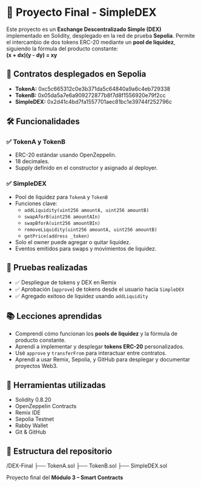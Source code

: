 # 🧪 Proyecto Final - SimpleDEX

Este proyecto es un **Exchange Descentralizado Simple (DEX)** implementado en Solidity, desplegado en la red de prueba **Sepolia**. Permite el intercambio de dos tokens ERC-20 mediante un **pool de liquidez**, siguiendo la fórmula del producto constante:  
**(x + dx)(y - dy) = xy**

## 🔗 Contratos desplegados en Sepolia

- **TokenA:** 0xc5c665312c0e3b371da5c64840a9a6c4eb729338
- **TokenB:** 0x05da5a7e6a909272877b8f7d8f1556920e79f2cc
- **SimpleDEX:** 0x2d41c4bd7fa1557701aec81bc1e39744f252796c

## 🛠️ Funcionalidades

### ✅ TokenA y TokenB
- ERC-20 estándar usando OpenZeppelin.
- 18 decimales.
- Supply definido en el constructor y asignado al deployer.

### ✅ SimpleDEX
- Pool de liquidez para `TokenA` y `TokenB`
- Funciones clave:
  - `addLiquidity(uint256 amountA, uint256 amountB)`
  - `swapAforB(uint256 amountAIn)`
  - `swapBforA(uint256 amountBIn)`
  - `removeLiquidity(uint256 amountA, uint256 amountB)`
  - `getPrice(address _token)`
- Solo el owner puede agregar o quitar liquidez.
- Eventos emitidos para swaps y movimientos de liquidez.

## 📸 Pruebas realizadas

- ✅ Despliegue de tokens y DEX en Remix
- ✅ Aprobación (`approve`) de tokens desde el usuario hacia `SimpleDEX`
- ✅ Agregado exitoso de liquidez usando `addLiquidity`

## 📚 Lecciones aprendidas

- Comprendí cómo funcionan los **pools de liquidez** y la fórmula de producto constante.
- Aprendí a implementar y desplegar **tokens ERC-20** personalizados.
- Usé `approve` y `transferFrom` para interactuar entre contratos.
- Aprendí a usar Remix, Sepolia, y GitHub para desplegar y documentar proyectos Web3.

## 🚀 Herramientas utilizadas

- Solidity 0.8.20
- OpenZeppelin Contracts
- Remix IDE
- Sepolia Testnet
- Rabby Wallet
- Git & GitHub

## 📁 Estructura del repositorio

/DEX-Final
├── TokenA.sol
├── TokenB.sol
├── SimpleDEX.sol

Proyecto final del **Módulo 3 – Smart Contracts**



